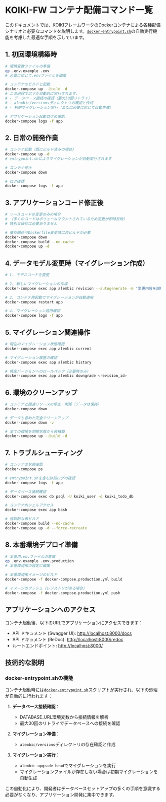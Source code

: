 # KOIKI-FW コンテナ配備コマンド一覧

このドキュメントでは、KOIKIフレームワークのDockerコンテナによる各種配備シナリオと必要なコマンドを説明します。[`docker-entrypoint.sh`](docker-entrypoint.sh)の自動実行機能を考慮した最適な手順を示しています。

## 1. 初回環境構築時

```bash
# 環境変数ファイルの準備
cp .env.example .env
# 必要に応じて.envファイルを編集

# コンテナのビルドと起動
docker-compose up --build -d
# この過程で以下が自動的に実行されます:
# - データベース接続の確認（最大30回リトライ）
# - alembic/versionsディレクトリの確認と作成
# - 初期マイグレーション実行（または必要に応じて自動生成）

# アプリケーション起動ログの確認
docker-compose logs -f app
```

## 2. 日常の開発作業

```bash
# コンテナ起動（既にビルド済みの場合）
docker-compose up -d
# entrypoint.shによりマイグレーションが自動実行されます

# コンテナ停止
docker-compose down

# ログ確認
docker-compose logs -f app
```

## 3. アプリケーションコード修正後

```bash
# ソースコードの変更のみの場合
# （多くのコードはボリュームマウントされているため変更が即時反映）
# 特別な操作は必要ありません

# 依存関係やDockerfile変更時は再ビルドが必要
docker-compose down
docker-compose build --no-cache
docker-compose up -d
```

## 4. データモデル変更時（マイグレーション作成）

```bash
# 1. モデルコードを変更

# 2. 新しいマイグレーションの作成
docker-compose exec app alembic revision --autogenerate -m "変更内容を説明"

# 3. コンテナ再起動でマイグレーションが自動適用
docker-compose restart app

# 4. マイグレーション適用確認
docker-compose logs -f app
```

## 5. マイグレーション関連操作

```bash
# 現在のマイグレーション状態確認
docker-compose exec app alembic current

# マイグレーション履歴の確認
docker-compose exec app alembic history

# 特定バージョンへのロールバック（必要時のみ）
docker-compose exec app alembic downgrade <revision_id>
```

## 6. 環境のクリーンアップ

```bash
# コンテナと関連リソースの停止・削除（データは保持）
docker-compose down

# データも含めた完全クリーンアップ
docker-compose down -v

# 全ての環境を初期状態から再構築
docker-compose up --build -d
```

## 7. トラブルシューティング

```bash
# コンテナの状態確認
docker-compose ps

# entrypoint.shを含む詳細ログの確認
docker-compose logs -f app

# データベース接続確認
docker-compose exec db psql -U koiki_user -d koiki_todo_db

# コンテナ内シェルアクセス
docker-compose exec app bash

# 強制的な再ビルド
docker-compose build --no-cache
docker-compose up -d --force-recreate
```

## 8. 本番環境デプロイ準備

```bash
# 本番用.envファイルの準備
cp .env.example .env.production
# 本番環境用の設定に編集

# 本番環境用イメージのビルド
docker-compose -f docker-compose.production.yml build

# イメージのプッシュ（レジストリがある場合）
docker-compose -f docker-compose.production.yml push
```

## アプリケーションへのアクセス

コンテナ起動後、以下のURLでアプリケーションにアクセスできます：

* API ドキュメント (Swagger UI): [http://localhost:8000/docs](http://localhost:8000/docs)
* API ドキュメント (ReDoc): [http://localhost:8000/redoc](http://localhost:8000/redoc)
* ルートエンドポイント: [http://localhost:8000/](http://localhost:8000/)

## 技術的な説明

### docker-entrypoint.shの機能

コンテナ起動時には[`docker-entrypoint.sh`](docker-entrypoint.sh)スクリプトが実行され、以下の処理が自動的に行われます：

1. **データベース接続確認**：
   - DATABASE_URL環境変数から接続情報を解析
   - 最大30回のリトライでデータベースへの接続を確認

2. **マイグレーション準備**：
   - `alembic/versions`ディレクトリの存在確認と作成

3. **マイグレーション実行**：
   - `alembic upgrade head`でマイグレーションを実行
   - マイグレーションファイルが存在しない場合は初期マイグレーションを自動生成

この自動化により、開発者はデータベースセットアップの多くの手順を意識する必要がなくなり、アプリケーション開発に集中できます。
